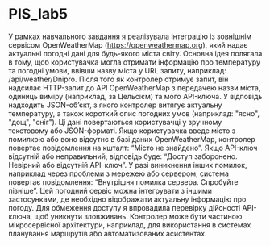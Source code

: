 # PIS_lab5
У рамках навчального завдання я реалізувала інтеграцію із зовнішнім сервісом OpenWeatherMap (https://openweathermap.org), який надає актуальні погодні дані для будь-якого міста світу. Основна ідея полягала в тому, щоб користувачка могла отримати інформацію про температуру та погодні умови, ввівши назву міста у URL запиту, наприклад: /api/weather/Dnipro.
Після того як контролер отримує запит, він надсилає HTTP-запит до API OpenWeatherMap з передачею назви міста, одиниць виміру (наприклад, за Цельсієм) та мого API-ключа. У відповідь надходить JSON-об’єкт, з якого контролер витягує актуальну температуру, а також короткий опис погодних умов (наприклад: "ясно", "дощ", "сніг"). Ці дані повертаються користувачці у зручному текстовому або JSON-форматі.
Якщо користувачка введе місто з помилкою або воно відсутнє в базі даних OpenWeatherMap, контролер повертає повідомлення на кшталт: “Місто не знайдено”. Якщо API-ключ відсутній або неправильний, відповідь буде: “Доступ заборонено. Невірний або відсутній API-ключ”. У разі виникнення інших помилок, наприклад через проблеми з мережею або сервером, система повертає повідомлення: “Внутрішня помилка сервера. Спробуйте пізніше”.
Цей погодний сервіс можна інтегрувати з іншими застосунками, де необхідно відображати актуальну інформацію про погоду. Для обмеження доступу я впровадила перевірку дійсності API-ключа, щоб уникнути зловживань.
Контролер може бути частиною мікросервісної архітектури, наприклад, для використання в системах планування маршрутів або автоматизованих асистентах.
